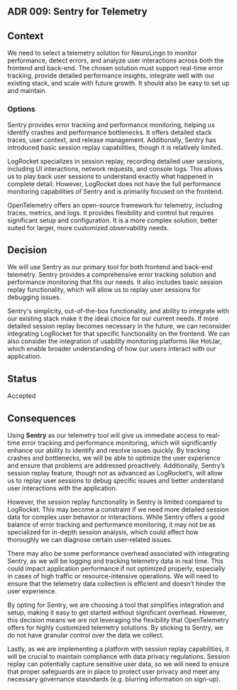 ## ADR 009: Sentry for Telemetry

## Context
We need to select a telemetry solution for NeuroLingo to monitor performance, detect errors, and analyze user interactions across both the frontend and back-end. The chosen solution must support real-time error tracking, provide detailed performance insights, integrate well with our existing stack, and scale with future growth. It should also be easy to set up and maintain.

### Options
Sentry provides error tracking and performance monitoring, helping us identify crashes and performance bottlenecks. It offers detailed stack traces, user context, and release management. Additionally, Sentry has introduced basic session replay capabilities, though it is relatively limited.

LogRocket specializes in session replay, recording detailed user sessions, including UI interactions, network requests, and console logs. This allows us to play back user sessions to understand exactly what happened in complete detail. However, LogRocket does not have the full performance monitoring capabilities of Sentry and is primarily focused on the frontend.

OpenTelemetry offers an open-source framework for telemetry, including traces, metrics, and logs. It provides flexibility and control but requires significant setup and configuration. It is a more complex solution, better suited for larger, more customized observability needs.

## Decision

We will use Sentry as our primary tool for both frontend and back-end telemetry. Sentry provides a comprehensive error tracking solution and performance monitoring that fits our needs. It also includes basic session replay functionality, which will allow us to replay user sessions for debugging issues.

Sentry's simplicity, out-of-the-box functionality, and ability to integrate with our existing stack make it the ideal choice for our current needs. If more detailed session replay becomes necessary in the future, we can reconsider integrating LogRocket for that specific functionality on the frontend. We can also consider the integration of usability monitoring platforms like HotJar, which enable broader understanding of how our users interact with our application.

## Status

Accepted

## Consequences

Using **Sentry** as our telemetry tool will give us immediate access to real-time error tracking and performance monitoring, which will significantly enhance our ability to identify and resolve issues quickly. By tracking crashes and bottlenecks, we will be able to optimize the user experience and ensure that problems are addressed proactively. Additionally, Sentry’s session replay feature, though not as advanced as LogRocket’s, will allow us to replay user sessions to debug specific issues and better understand user interactions with the application.

However, the session replay functionality in Sentry is limited compared to LogRocket. This may become a constraint if we need more detailed session data for complex user behavior or interactions. While Sentry offers a good balance of error tracking and performance monitoring, it may not be as specialized for in-depth session analysis, which could affect how thoroughly we can diagnose certain user-related issues.

There may also be some performance overhead associated with integrating Sentry, as we will be logging and tracking telemetry data in real time. This could impact application performance if not optimized properly, especially in cases of high traffic or resource-intensive operations. We will need to ensure that the telemetry data collection is efficient and doesn’t hinder the user experience.

By opting for Sentry, we are choosing a tool that simplifies integration and setup, making it easy to get started without significant overhead. However, this decision means we are not leveraging the flexibility that OpenTelemetry offers for highly customized telemetry solutions. By sticking to Sentry, we do not have granular control over the data we collect.

Lastly, as we are implementing a platform with session replay capabilities, it will be crucial to maintain compliance with data privacy regulations. Session replay can potentially capture sensitive user data, so we will need to ensure that proper safeguards are in place to protect user privacy and meet any necessary governance stasndards (e.g. blurring information on sign-up).